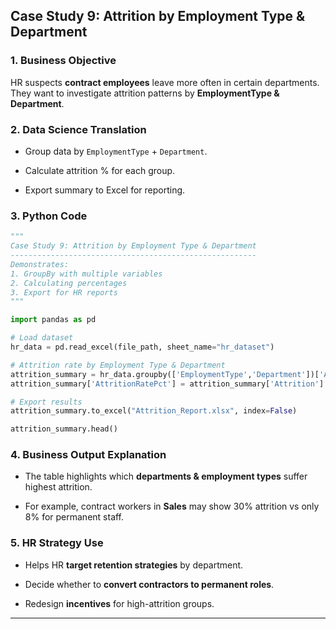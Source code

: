 ## Case Study 9: Attrition by Employment Type & Department

### 1. Business Objective

HR suspects **contract employees** leave more often in certain departments. They want to investigate attrition patterns by **EmploymentType & Department**.

### 2. Data Science Translation

- Group data by `EmploymentType` + `Department`.

- Calculate attrition % for each group.

- Export summary to Excel for reporting.

### 3. Python Code

```python
"""
Case Study 9: Attrition by Employment Type & Department
-------------------------------------------------------
Demonstrates:
1. GroupBy with multiple variables
2. Calculating percentages
3. Export for HR reports
"""

import pandas as pd

# Load dataset
hr_data = pd.read_excel(file_path, sheet_name="hr_dataset")

# Attrition rate by Employment Type & Department
attrition_summary = hr_data.groupby(['EmploymentType','Department'])['Attrition'].mean().reset_index()
attrition_summary['AttritionRatePct'] = attrition_summary['Attrition'] * 100

# Export results
attrition_summary.to_excel("Attrition_Report.xlsx", index=False)

attrition_summary.head()
```

### 4. Business Output Explanation

- The table highlights which **departments & employment types** suffer highest attrition.

- For example, contract workers in **Sales** may show 30% attrition vs only 8% for permanent staff.

### 5. HR Strategy Use

- Helps HR **target retention strategies** by department.

- Decide whether to **convert contractors to permanent roles**.

- Redesign **incentives** for high-attrition groups.

---

# 
